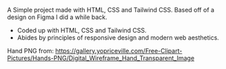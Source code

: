 A Simple project made with HTML, CSS and Tailwind CSS. Based off of a design on Figma I did a while back. 

- Coded up with HTML, CSS and Tailwind CSS.
- Abides by principles of responsive design and modern web aesthetics.

Hand PNG from: https://gallery.yopriceville.com/Free-Clipart-Pictures/Hands-PNG/Digital_Wireframe_Hand_Transparent_Image
